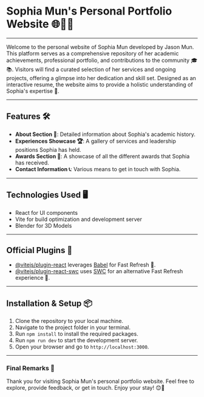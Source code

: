 # Sophia Mun's Personal Portfolio Website 🌐👩‍💻

---

Welcome to the personal website of Sophia Mun developed by Jason Mun. This platform serves as a comprehensive repository of her academic achievements, professional portfolio, and contributions to the community 🎓📚. Visitors will find a curated selection of her services and ongoing projects, offering a glimpse into her dedication and skill set. Designed as an interactive resume, the website aims to provide a holistic understanding of Sophia's expertise 🌟.

---

## Features 🛠️

- **About Section 📝**: Detailed information about Sophia's academic history.
- **Experiences Showcase 🏆**: A gallery of services and leadership positions Sophia has held.
- **Awards Section 🥇**: A showcase of all the different awards that Sophia has received.
- **Contact Information 📞**: Various means to get in touch with Sophia.

---

## Technologies Used 🖥️

- React for UI components
- Vite for build optimization and development server
- Blender for 3D Models

---

## Official Plugins 🔌

- [@vitejs/plugin-react](https://github.com/vitejs/vite-plugin-react/blob/main/packages/plugin-react/README.md) leverages [Babel](https://babeljs.io/) for Fast Refresh 🔄.
- [@vitejs/plugin-react-swc](https://github.com/vitejs/vite-plugin-react-swc) uses [SWC](https://swc.rs/) for an alternative Fast Refresh experience 🔄.

---

## Installation & Setup 📦

1. Clone the repository to your local machine.
2. Navigate to the project folder in your terminal.
3. Run `npm install` to install the required packages.
4. Run `npm run dev` to start the development server.
5. Open your browser and go to `http://localhost:3000`.

---

### Final Remarks 📝

Thank you for visiting Sophia Mun's personal portfolio website. Feel free to explore, provide feedback, or get in touch. Enjoy your stay! 😊🌈
